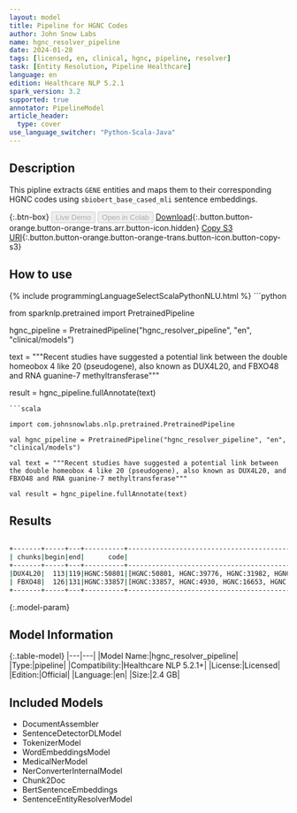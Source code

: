 ```yaml
---
layout: model
title: Pipeline for HGNC Codes
author: John Snow Labs
name: hgnc_resolver_pipeline
date: 2024-01-28
tags: [licensed, en, clinical, hgnc, pipeline, resolver]
task: [Entity Resolution, Pipeline Healthcare]
language: en
edition: Healthcare NLP 5.2.1
spark_version: 3.2
supported: true
annotator: PipelineModel
article_header:
  type: cover
use_language_switcher: "Python-Scala-Java"
---
```


## Description

This pipline extracts `GENE` entities and maps them to their corresponding HGNC codes using `sbiobert_base_cased_mli` sentence embeddings.

{:.btn-box}
<button class="button button-orange" disabled>Live Demo</button>
<button class="button button-orange" disabled>Open in Colab</button>
[Download](https://s3.amazonaws.com/auxdata.johnsnowlabs.com/clinical/models/hgnc_resolver_pipeline_en_5.2.1_3.2_1706405125091.zip){:.button.button-orange.button-orange-trans.arr.button-icon.hidden}
[Copy S3 URI](s3://auxdata.johnsnowlabs.com/clinical/models/hgnc_resolver_pipeline_en_5.2.1_3.2_1706405125091.zip){:.button.button-orange.button-orange-trans.button-icon.button-copy-s3}

## How to use



<div class="tabs-box" markdown="1">
{% include programmingLanguageSelectScalaPythonNLU.html %}
```python

from sparknlp.pretrained import PretrainedPipeline

hgnc_pipeline = PretrainedPipeline("hgnc_resolver_pipeline", "en", "clinical/models")

text = """Recent studies have suggested a potential link between the double homeobox 4 like 20 (pseudogene), also known as DUX4L20, and FBXO48 and RNA guanine-7 methyltransferase"""

result = hgnc_pipeline.fullAnnotate(text)

```
```scala

import com.johnsnowlabs.nlp.pretrained.PretrainedPipeline

val hgnc_pipeline = PretrainedPipeline("hgnc_resolver_pipeline", "en", "clinical/models")

val text = """Recent studies have suggested a potential link between the double homeobox 4 like 20 (pseudogene), also known as DUX4L20, and FBXO48 and RNA guanine-7 methyltransferase"""

val result = hgnc_pipeline.fullAnnotate(text)

```
</div>

## Results

```bash

+-------+-----+---+----------+--------------------------------------------------+--------------------------------------------------+--------------------------------------------------+
| chunks|begin|end|      code|                                         all_codes|                                       resolutions|                                     all_distances|
+-------+-----+---+----------+--------------------------------------------------+--------------------------------------------------+--------------------------------------------------+
|DUX4L20|  113|119|HGNC:50801|[HGNC:50801, HGNC:39776, HGNC:31982, HGNC:26230...|[DUX4L20 [double homeobox 4 like 20 (pseudogene...|[0.0000, 0.0696, 0.0698, 0.0744, 0.0756, 0.0767...|
| FBXO48|  126|131|HGNC:33857|[HGNC:33857, HGNC:4930, HGNC:16653, HGNC:13114,...|[FBXO48 [F-box protein 48], ZBTB48 [zinc finger...|[0.0000, 0.0495, 0.0503, 0.0510, 0.0601, 0.0593...|
+-------+-----+---+----------+--------------------------------------------------+--------------------------------------------------+--------------------------------------------------+

```

{:.model-param}
## Model Information

{:.table-model}
|---|---|
|Model Name:|hgnc_resolver_pipeline|
|Type:|pipeline|
|Compatibility:|Healthcare NLP 5.2.1+|
|License:|Licensed|
|Edition:|Official|
|Language:|en|
|Size:|2.4 GB|

## Included Models

- DocumentAssembler
- SentenceDetectorDLModel
- TokenizerModel
- WordEmbeddingsModel
- MedicalNerModel
- NerConverterInternalModel
- Chunk2Doc
- BertSentenceEmbeddings
- SentenceEntityResolverModel